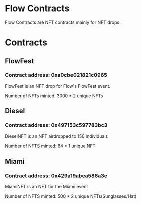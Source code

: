 # Flow Contracts

Flow Contracts are NFT contracts mainly for NFT drops.

# Contracts

## FlowFest

### Contract address: 0xa0cbe021821c0965

FlowFest is an NFT drop for Flow's FlowFest event. 

Number of NFTs minted: 3000 * 2 unique NFTs

## Diesel

### Contract address: 0x497153c597783bc3

DieselNFT is an NFT airdropped to 150 individuals

Number of NFTS minted: 64 * 1 unique NFT

## Miami

### Contract address: 0x429a19abea586a3e

MiamiNFT is an NFT for the Miami event

Number of NFTS minted: 500 * 2 unique NFTs(Sunglasses/Hat)


